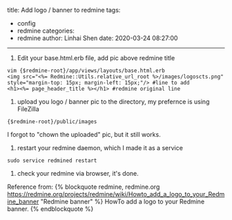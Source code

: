 title: Add logo / banner to redmine
tags:
  - config
  - redmine
categories:
  - redmine
author: Linhai Shen
date: 2020-03-24 08:27:00
---
1. Edit your base.html.erb file, add pic above redmine title
<!-- more -->
```
vim {$redmine-root}/app/views/layouts/base.html.erb
<img src="<%= Redmine::Utils.relative_url_root %>/images/logoscts.png" style="margin-top: 15px; margin-left: 15px;"/> #line to add
<h1><%= page_header_title %></h1> #redmine original line
```
1. upload you logo / banner pic to the directory, my prefernce is using FileZilla
```
{$redmine-root}/public/images
```
I forgot to "chown the uploaded" pic, but it still works.
1. restart your redmine daemon, which I made it as a service
```
sudo service redmined restart
```
1. check your redmine via browser, it's done.

Reference from:
{% blockquote redmine, redmine.org https://redmine.org/projects/redmine/wiki/Howto_add_a_logo_to_your_Redmine_banner "Redmine banner" %}
HowTo add a logo to your Redmine banner.
{% endblockquote %}